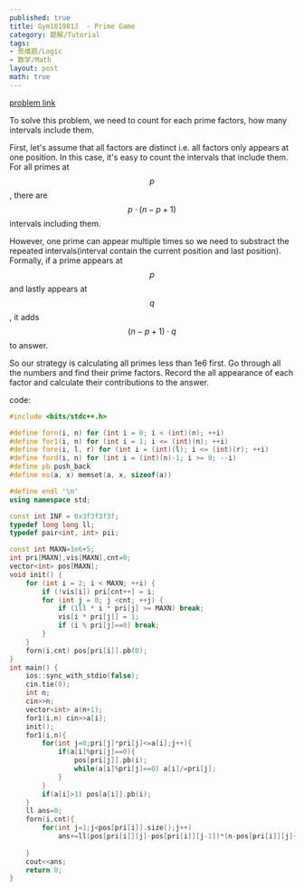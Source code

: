 ```yaml
---
published: true
title: Gym101981J  - Prime Game
category: 题解/Tutorial
tags: 
- 思维题/Logic
- 数学/Math
layout: post
math: true
---
```

<!-- more -->
[problem link](https://vjudge.net/problem/2040237/origin)

To solve this problem, we need to count for each prime factors, how many intervals include them.

First, let's assume that all factors are distinct i.e. all factors only appears at one position. In this case, it's easy to count the intervals that include them. For all primes at $$p$$, there are $$p\cdot(n-p+1)$$ intervals including them.

However, one prime can appear multiple times so we need to substract the repeated intervals(interval contain the current position and last position). Formally, if a prime appears at $$p$$ and lastly appears at $$q$$, it adds $$(n-p+1)\cdot q$$ to answer.

So our strategy is calculating all primes less than 1e6 first. Go through all the numbers and find their prime factors. Record the all appearance of each factor and calculate their contributions to the answer.

code:
```cpp
#include <bits/stdc++.h>

#define forn(i, n) for (int i = 0; i < (int)(n); ++i)
#define for1(i, n) for (int i = 1; i <= (int)(n); ++i)
#define fore(i, l, r) for (int i = (int)(l); i <= (int)(r); ++i)
#define ford(i, n) for (int i = (int)(n)-1; i >= 0; --i)
#define pb push_back
#define ms(a, x) memset(a, x, sizeof(a))

#define endl '\n'
using namespace std;

const int INF = 0x3f3f3f3f;
typedef long long ll;
typedef pair<int, int> pii;

const int MAXN=1e6+5;
int pri[MAXN],vis[MAXN],cnt=0;
vector<int> pos[MAXN];
void init() {
    for (int i = 2; i < MAXN; ++i) {
        if (!vis[i]) pri[cnt++] = i;
        for (int j = 0; j <cnt; ++j) {
            if (1ll * i * pri[j] >= MAXN) break;
            vis[i * pri[j]] = 1;
            if (i % pri[j]==0) break; 
        }
    }
    forn(i,cnt) pos[pri[i]].pb(0);
}
int main() {
    ios::sync_with_stdio(false);
    cin.tie(0);
    int n;
    cin>>n;
    vector<int> a(n+1);
    for1(i,n) cin>>a[i];
    init();
    for1(i,n){
		for(int j=0;pri[j]*pri[j]<=a[i];j++){
			if(a[i]%pri[j]==0){
				pos[pri[j]].pb(i);
				while(a[i]%pri[j]==0) a[i]/=pri[j];
			}
		}
		if(a[i]>1) pos[a[i]].pb(i);
	}
    ll ans=0;
	forn(i,cnt){
		for(int j=1;j<pos[pri[i]].size();j++)
			ans+=ll(pos[pri[i]][j]-pos[pri[i]][j-1])*(n-pos[pri[i]][j]+1);
			
	}		
	cout<<ans;
    return 0;
}
```